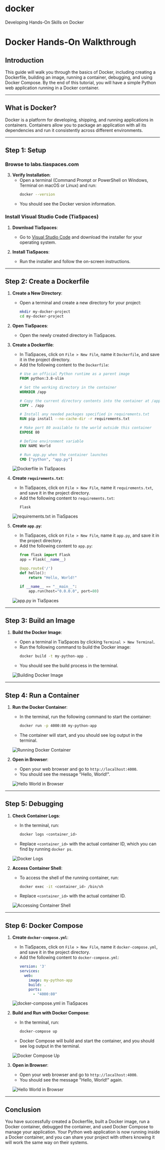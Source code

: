 # docker
Developing Hands-On Skills on Docker



# Docker Hands-On Walkthrough

## Introduction

This guide will walk you through the basics of Docker, including creating a Dockerfile, building an image, running a container, debugging, and using Docker Compose. By the end of this tutorial, you will have a simple Python web application running in a Docker container.

---

## What is Docker?

Docker is a platform for developing, shipping, and running applications in containers. Containers allow you to package an application with all its dependencies and run it consistently across different environments.

---

## Step 1: Setup

### Browse to labs.tiaspaces.com


3. **Verify Installation**:
   - Open a terminal (Command Prompt or PowerShell on Windows, Terminal on macOS or Linux) and run:
     ```bash
     docker --version
     ```
   - You should see the Docker version information.

### Install Visual Studio Code (TiaSpaces)

1. **Download TiaSpaces**:
   - Go to [Visual Studio Code](https://code.visualstudio.com/) and download the installer for your operating system.

2. **Install TiaSpaces**:
   - Run the installer and follow the on-screen instructions.

---

## Step 2: Create a Dockerfile

1. **Create a New Directory**:
   - Open a terminal and create a new directory for your project:
     ```bash
     mkdir my-docker-project
     cd my-docker-project
     ```

2. **Open TiaSpaces**:
   - Open the newly created directory in TiaSpaces.

3. **Create a Dockerfile**:
   - In TiaSpaces, click on `File > New File`, name it `Dockerfile`, and save it in the project directory.
   - Add the following content to the `Dockerfile`:
     ```Dockerfile
     # Use an official Python runtime as a parent image
     FROM python:3.8-slim

     # Set the working directory in the container
     WORKDIR /app

     # Copy the current directory contents into the container at /app
     COPY . /app

     # Install any needed packages specified in requirements.txt
     RUN pip install --no-cache-dir -r requirements.txt

     # Make port 80 available to the world outside this container
     EXPOSE 80

     # Define environment variable
     ENV NAME World

     # Run app.py when the container launches
     CMD ["python", "app.py"]
     ```

   ![Dockerfile in TiaSpaces](screenshots/dockerfile.png)

4. **Create `requirements.txt`**:
   - In TiaSpaces, click on `File > New File`, name it `requirements.txt`, and save it in the project directory.
   - Add the following content to `requirements.txt`:
     ```text
     Flask
     ```

   ![requirements.txt in TiaSpaces](screenshots/requirements.png)

5. **Create `app.py`**:
   - In TiaSpaces, click on `File > New File`, name it `app.py`, and save it in the project directory.
   - Add the following content to `app.py`:
     ```python
     from flask import Flask
     app = Flask(__name__)

     @app.route('/')
     def hello():
         return "Hello, World!"

     if __name__ == "__main__":
         app.run(host="0.0.0.0", port=80)
     ```

   ![app.py in TiaSpaces](screenshots/app.png)

---

## Step 3: Build an Image

1. **Build the Docker Image**:
   - Open a terminal in TiaSpaces by clicking `Terminal > New Terminal`.
   - Run the following command to build the Docker image:
     ```bash
     docker build -t my-python-app .
     ```
   - You should see the build process in the terminal.

   ![Building Docker Image](screenshots/build.png)

---

## Step 4: Run a Container

1. **Run the Docker Container**:
   - In the terminal, run the following command to start the container:
     ```bash
     docker run -p 4000:80 my-python-app
     ```
   - The container will start, and you should see log output in the terminal.

   ![Running Docker Container](screenshots/run.png)

2. **Open in Browser**:
   - Open your web browser and go to `http://localhost:4000`.
   - You should see the message "Hello, World!".

   ![Hello World in Browser](screenshots/hello.png)

---

## Step 5: Debugging

1. **Check Container Logs**:
   - In the terminal, run:
     ```bash
     docker logs <container_id>
     ```
   - Replace `<container_id>` with the actual container ID, which you can find by running `docker ps`.

   ![Docker Logs](screenshots/logs.png)

2. **Access Container Shell**:
   - To access the shell of the running container, run:
     ```bash
     docker exec -it <container_id> /bin/sh
     ```
   - Replace `<container_id>` with the actual container ID.

   ![Accessing Container Shell](screenshots/shell.png)

---

## Step 6: Docker Compose

1. **Create `docker-compose.yml`**:
   - In TiaSpaces, click on `File > New File`, name it `docker-compose.yml`, and save it in the project directory.
   - Add the following content to `docker-compose.yml`:
     ```yaml
     version: '3'
     services:
       web:
         image: my-python-app
         build: .
         ports:
           - "4000:80"
     ```

   ![docker-compose.yml in TiaSpaces](screenshots/compose.png)

2. **Build and Run with Docker Compose**:
   - In the terminal, run:
     ```bash
     docker-compose up
     ```
   - Docker Compose will build and start the container, and you should see log output in the terminal.

   ![Docker Compose Up](screenshots/compose-up.png)

3. **Open in Browser**:
   - Open your web browser and go to `http://localhost:4000`.
   - You should see the message "Hello, World!" again.

   ![Hello World in Browser](screenshots/hello.png)

---

## Conclusion

You have successfully created a Dockerfile, built a Docker image, run a Docker container, debugged the container, and used Docker Compose to manage your application. Your Python web application is now running inside a Docker container, and you can share your project with others knowing it will work the same way on their systems.

